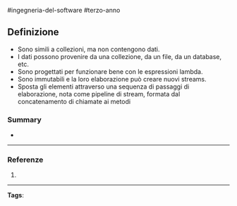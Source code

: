 #ingegneria-del-software #terzo-anno 

## Definizione

- Sono simili a collezioni, ma non contengono dati.
- I dati possono provenire da una collezione, da un file, da un database, etc.
- Sono progettati per funzionare bene con le espressioni lambda.
- Sono immutabili e la loro elaborazione può creare nuovi streams.
- Sposta gli elementi attraverso una sequenza di passaggi di elaborazione, nota come pipeline di stream, formata dal concatenamento di chiamate ai metodi

### Summary

- 

---

### Referenze

1. 

---
**Tags**: 